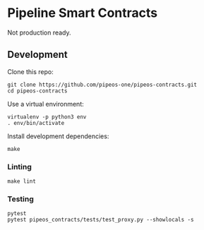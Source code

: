 # Pipeline Smart Contracts

Not production ready.

## Development

Clone this repo:

```
git clone https://github.com/pipeos-one/pipeos-contracts.git
cd pipeos-contracts
```

Use a virtual environment:

```
virtualenv -p python3 env
. env/bin/activate
```

Install development dependencies:

```
make
```

### Linting

```
make lint
```

### Testing

```
pytest
pytest pipeos_contracts/tests/test_proxy.py --showlocals -s
```
